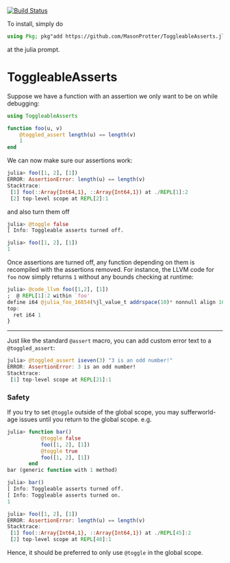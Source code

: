 [![Build Status](https://travis-ci.com/MasonProtter/ToggleableAsserts.jl.svg?branch=master)](https://travis-ci.com/MasonProtter/ToggleableAsserts.jl)

To install, simply do
```julia
using Pkg; pkg"add https://github.com/MasonProtter/ToggleableAsserts.jl.git"
```
at the julia prompt.

# ToggleableAsserts

Suppose we have a function with an assertion we only want to be on while debugging:
```julia
using ToggleableAsserts

function foo(u, v)
    @toggled_assert length(u) == length(v)
    1
end
```
We can now make sure our assertions work:
```julia
julia> foo([1, 2], [1])
ERROR: AssertionError: length(u) == length(v)
Stacktrace:
 [1] foo(::Array{Int64,1}, ::Array{Int64,1}) at ./REPL[1]:2
 [2] top-level scope at REPL[2]:1

```
and also turn them off
```julia
julia> @toggle false
[ Info: Toggleable asserts turned off.

julia> foo([1, 2], [1])
1
```
Once assertions are turned off, any function depending on them is recompiled with the assertions removed. For instance, the LLVM code for `foo` now simply returns `1` without any bounds checking at runtime:
```julia
julia> @code_llvm foo([1,2], [1])
;  @ REPL[1]:2 within `foo'
define i64 @julia_foo_16854(%jl_value_t addrspace(10)* nonnull align 16 dereferenceable(40), %jl_value_t addrspace(10)* nonnull align 16 dereferenceable(40)) {
top:
  ret i64 1
}

```


________

Just like the standard `@assert` macro, you can add custom error text to a `@toggled_assert`:

```julia
julia> @toggled_assert iseven(3) "3 is an odd number!"
ERROR: AssertionError: 3 is an odd number!
Stacktrace:
 [1] top-level scope at REPL[21]:1
```

### Safety
If you try to set `@toggle` outside of the global scope, you may sufferworld-age issues until you return to the global scope. e.g.
```julia
julia> function bar()
           @toggle false
           foo([1, 2], [1])
           @toggle true
           foo([1, 2], [1])    
       end
bar (generic function with 1 method)

julia> bar()
[ Info: Toggleable asserts turned off.
[ Info: Toggleable asserts turned on.
1

julia> foo([1, 2], [1])
ERROR: AssertionError: length(u) == length(v)
Stacktrace:
 [1] foo(::Array{Int64,1}, ::Array{Int64,1}) at ./REPL[45]:2
 [2] top-level scope at REPL[48]:1
```
Hence, it should be preferred to only use `@toggle` in the global scope.
